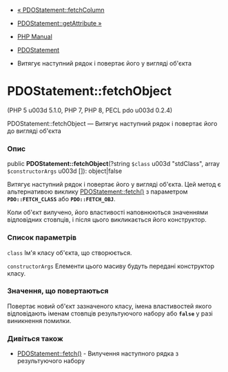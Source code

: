 - [« PDOStatement::fetchColumn](pdostatement.fetchcolumn.md)
- [PDOStatement::getAttribute »](pdostatement.getattribute.md)

- [PHP Manual](index.md)
- [PDOStatement](class.pdostatement.md)
- Витягує наступний рядок і повертає його у вигляді об'єкта

# PDOStatement::fetchObject

(PHP 5 u003d 5.1.0, PHP 7, PHP 8, PECL pdo u003d 0.2.4)

PDOStatement::fetchObject — Витягує наступний рядок і повертає його до
вигляді об'єкта

### Опис

public **PDOStatement::fetchObject**(?string `$class` u003d "stdClass",
array `$constructorArgs` u003d \[\]): object\|false

Витягує наступний рядок і повертає його у вигляді об'єкта. Цей метод
є альтернативою виклику
[PDOStatement::fetch()](pdostatement.fetch.md) з параметром
**`PDO::FETCH_CLASS`** або **`PDO::FETCH_OBJ`**.

Коли об'єкт вилучено, його властивості наповнюються значеннями
відповідних стовпців, і після цього викликається його конструктор.

### Список параметрів

`class`
Ім'я класу об'єкта, що створюється.

`constructorArgs`
Елементи цього масиву будуть передані конструктор класу.

### Значення, що повертаються

Повертає новий об'єкт зазначеного класу, імена властивостей якого
відповідають іменам стовпців результуючого набору або **`false`**
у разі виникнення помилки.

### Дивіться також

- [PDOStatement::fetch()](pdostatement.fetch.md) - Вилучення
наступного рядка з результуючого набору

